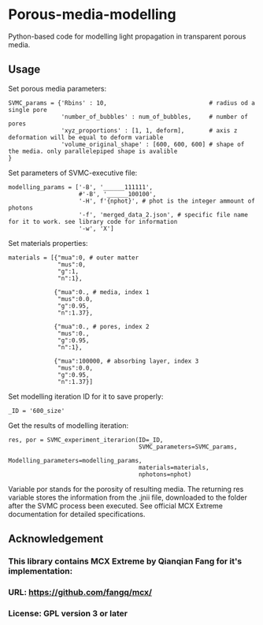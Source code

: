 # Porous-media-modelling
Python-based code for modelling light propagation in transparent porous media.

## Usage
Set porous media parameters:
```
SVMC_params = {'Rbins' : 10,                             # radius od a single pore
               'number_of_bubbles' : num_of_bubbles,     # number of pores
               'xyz_proportions' : [1, 1, deform],       # axis z deformation will be equal to deform variable
               'volume_original_shape' : [600, 600, 600] # shape of the media. only parallelepiped shape is avalible
}
```
Set parameters of SVMC-executive file:
```
modelling_params = ['-B', '______111111',
                    #'-B', '______100100',
                    '-H', f'{nphot}', # phot is the integer ammount of photons
                    '-f', 'merged_data_2.json', # specific file name for it to work. see library code for information
                    '-w', 'X']
```
Set materials properties:
```
materials = [{"mua":0, # outer matter
              "mus":0,
              "g":1,
              "n":1},

             {"mua":0., # media, index 1
              "mus":0.0,
              "g":0.95,
              "n":1.37},

             {"mua":0., # pores, index 2
              "mus":0.,
              "g":0.95, 
              "n":1},

             {"mua":100000, # absorbing layer, index 3
              "mus":0.0, 
              "g":0.95, 
              "n":1.37}]
```
Set modelling iteration ID for it to save properly:
```
_ID = '600_size'
```
Get the results of modelling iteration:
```
res, por = SVMC_experiment_iterarion(ID=_ID,
                                     SVMC_parameters=SVMC_params,
                                     Modelling_parameters=modelling_params,
                                     materials=materials, 
                                     nphotons=nphot)
```
Variable por stands for the porosity of resulting media. 
The returning res variable stores the information from the .jnii file, downloaded to the folder after the SVMC process been executed.
See official MCX Extreme documentation for detailed specifications.

## Acknowledgement
### This library contains MCX Extreme by Qianqian Fang for it's implementation:
### URL: https://github.com/fangq/mcx/
### License: GPL version 3 or later
